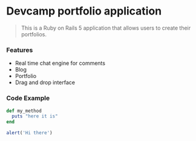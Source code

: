 # Devcamp portfolio application

> This is a Ruby on Rails 5 application that allows users to create their portfolios.

### Features

- Real time chat engine for comments
- Blog
- Portfolio
- Drag and drop interface

### Code Example

```ruby
def my_method
  puts "here it is"
end
```
```javascript
alert('Hi there')
```
